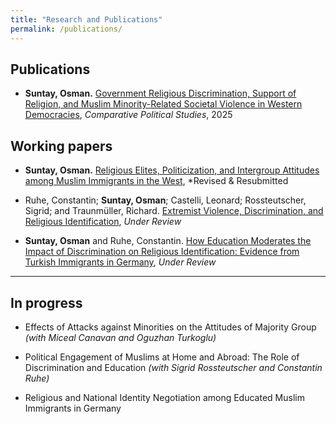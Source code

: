 ```yaml
---
title: "Research and Publications"
permalink: /publications/
---
```


## Publications

- **Suntay, Osman.** [Government Religious Discrimination, Support of Religion, and Muslim Minority-Related Societal Violence in Western Democracies](https://journals.sagepub.com/doi/10.1177/00104140241252077), *Comparative Political Studies*, 2025


## Working papers

- **Suntay, Osman.** [Religious Elites, Politicization, and Intergroup Attitudes among Muslim Immigrants in the West](https://osf.io/preprints/osf/xp25n_v1), *Revised & Resubmitted

- Ruhe, Constantin; **Suntay, Osman**; Castelli, Leonard; Rossteutscher, Sigrid; and Traunmüller, Richard. [Extremist Violence, Discrimination, and Religious Identification](https://osf.io/preprints/osf/b6yzv_v2), *Under Review*

- **Suntay, Osman** and Ruhe, Constantin. [How Education Moderates the Impact of Discrimination on Religious Identification: Evidence from Turkish Immigrants in Germany](https://osf.io/preprints/osf/dwub3_v1), *Under Review*

---

## In progress

- Effects of Attacks against Minorities on the Attitudes of Majority Group *(with Miceal Canavan and Oguzhan Turkoglu)*

- Political Engagement of Muslims at Home and Abroad: The Role of Discrimination and Education *(with Sigrid Rossteutscher and Constantin Ruhe)*

- Religious and National Identity Negotiation among Educated Muslim Immigrants in Germany

